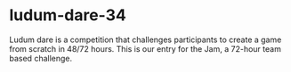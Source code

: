 # ludum-dare-34
Ludum dare is a competition that challenges participants to create a game from scratch in 48/72 hours. This is our entry for the Jam, a 72-hour team based challenge.

